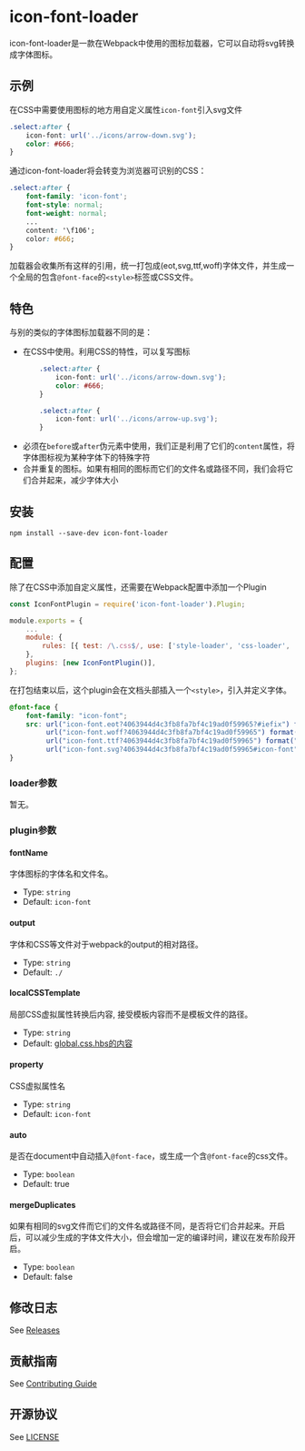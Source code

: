 # icon-font-loader

icon-font-loader是一款在Webpack中使用的图标加载器，它可以自动将svg转换成字体图标。

## 示例

在CSS中需要使用图标的地方用自定义属性`icon-font`引入svg文件

``` css
.select:after {
    icon-font: url('../icons/arrow-down.svg');
    color: #666;
}
```

通过icon-font-loader将会转变为浏览器可识别的CSS：

``` css
.select:after {
    font-family: 'icon-font';
    font-style: normal;
    font-weight: normal;
    ...
    content: '\f106';
    color: #666;
}
```

加载器会收集所有这样的引用，统一打包成(eot,svg,ttf,woff)字体文件，并生成一个全局的包含`@font-face`的`<style>`标签或CSS文件。

## 特色

与别的类似的字体图标加载器不同的是：

- 在CSS中使用。利用CSS的特性，可以复写图标
    ``` css
        .select:after {
            icon-font: url('../icons/arrow-down.svg');
            color: #666;
        }

        .select:after {
            icon-font: url('../icons/arrow-up.svg');
        }
    ```
- 必须在`before`或`after`伪元素中使用，我们正是利用了它们的`content`属性，将字体图标视为某种字体下的特殊字符
- 合并重复的图标。如果有相同的图标而它们的文件名或路径不同，我们会将它们合并起来，减少字体大小

## 安装

``` shell
npm install --save-dev icon-font-loader
```

## 配置

除了在CSS中添加自定义属性，还需要在Webpack配置中添加一个Plugin

```javascript
const IconFontPlugin = require('icon-font-loader').Plugin;

module.exports = {
    ...
    module: {
        rules: [{ test: /\.css$/, use: ['style-loader', 'css-loader', 'icon-font-loader'] }],
    },
    plugins: [new IconFontPlugin()],
};
```
在打包结束以后，这个plugin会在文档头部插入一个`<style>`，引入并定义字体。

``` css
@font-face {
    font-family: "icon-font";
    src: url("icon-font.eot?4063944d4c3fb8fa7bf4c19ad0f59965?#iefix") format("embedded-opentype"),
         url("icon-font.woff?4063944d4c3fb8fa7bf4c19ad0f59965") format("woff"),
         url("icon-font.ttf?4063944d4c3fb8fa7bf4c19ad0f59965") format("truetype"),
         url("icon-font.svg?4063944d4c3fb8fa7bf4c19ad0f59965#icon-font") format("svg");
}
```

### loader参数

暂无。

### plugin参数

#### fontName
字体图标的字体名和文件名。

- Type: `string`
- Default: `icon-font`

#### output

字体和CSS等文件对于webpack的output的相对路径。

- Type: `string`
- Default: `./`

#### localCSSTemplate

局部CSS虚拟属性转换后内容, 接受模板内容而不是模板文件的路径。

- Type: `string`
- Default: [global.css.hbs的内容](https://github.com/vusion/icon-font-loader/blob/master/src/global.css.hbs)

#### property

CSS虚拟属性名

- Type: `string`
- Default: `icon-font`

#### auto

是否在document中自动插入`@font-face`，或生成一个含`@font-face`的css文件。

- Type: `boolean`
- Default: true

#### mergeDuplicates

如果有相同的svg文件而它们的文件名或路径不同，是否将它们合并起来。开启后，可以减少生成的字体文件大小，但会增加一定的编译时间，建议在发布阶段开启。

- Type: `boolean`
- Default: false

## 修改日志

See [Releases](https://github.com/vusion/icon-font-loader/releases)

## 贡献指南

See [Contributing Guide](https://github.com/vusion/DOCUMENTATION/issues/4)

## 开源协议

See [LICENSE](LICENSE)
